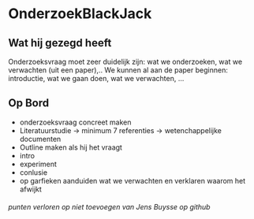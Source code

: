 # OnderzoekBlackJack

## Wat hij gezegd heeft
Onderzoeksvraag moet zeer duidelijk zijn: wat we onderzoeken, wat we verwachten (uit een paper),..
We kunnen al aan de paper beginnen: introductie, wat we gaan doen, wat we verwachten, ... 


## Op Bord
- onderzoeksvraag concreet maken
- Literatuurstudie -> minimum 7 referenties -> wetenchappelijke documenten
- Outline maken als hij het vraagt
 - intro
 - experiment
 - conlusie
- op garfieken aanduiden wat we verwachten en verklaren waarom het afwijkt



###### punten verloren op niet toevoegen van Jens Buysse op github
